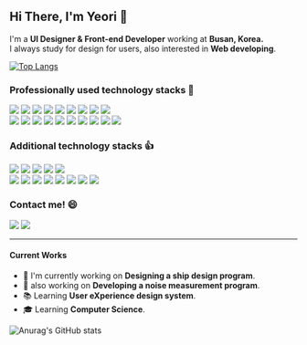 Hi There, I'm Yeori 👋
---
I'm a **UI Designer & Front-end Developer** working at **Busan, Korea.** <br />
I always study for design for users, also interested in **Web developing**.

 [![Top Langs](https://github-readme-stats.vercel.app/api/top-langs/?username=yeori218&layout=compact)](https://github.com/anuraghazra/github-readme-stats)

<h3>Professionally used technology stacks 💪</h3>
<div>
<img src="https://img.shields.io/badge/Adobe Photoshop-31a8ff?style=flat-square&logo=AdobePhotoshop&logoColor=white"/> <img src="https://img.shields.io/badge/Adobe Illustrator-ff9a00?style=flat-square&logo=AdobeIllustrator&logoColor=white"/> <img src="https://img.shields.io/badge/Adobe XD-ff61f6?style=flat-square&logo=AdobeXD&logoColor=white"/> <img src="https://img.shields.io/badge/Figma-F24E1E?style=flat-square&logo=Figma&logoColor=white"/> <img src="https://img.shields.io/badge/Visual Studio Code-007acc?style=flat-square&logo=VisualStudioCode&logoColor=white"/> <img src="https://img.shields.io/badge/Git-f05032?style=flat-square&logo=Git&logoColor=white"/> <img src="https://img.shields.io/badge/GitHub-181717?style=flat-square&logo=GitHub&logoColor=white"/> <img src="https://img.shields.io/badge/HTML5-e34f26?style=flat-square&logo=HTML5&logoColor=white"/> <img src="https://img.shields.io/badge/CSS3-1572b6?style=flat-square&logo=CSS3&logoColor=white"/><br />
<img src="https://img.shields.io/badge/JavaScript-f7df1e?style=flat-square&logo=JavaScript&logoColor=333333"/> <img src="https://img.shields.io/badge/jQuery-0769ad?style=flat-square&logo=jQuery&logoColor=white"/> <img src="https://img.shields.io/badge/Three.js-000000?style=flat-square&logo=Three.js&logoColor=white"/> <img src="https://img.shields.io/badge/p5.js-ed225d?style=flat-square&logo=p5.js&logoColor=white"/> <img src="https://img.shields.io/badge/Bootstrap-7952b3?style=flat-square&logo=Bootstrap&logoColor=white"/> <img src="https://img.shields.io/badge/Material Design-757575?style=flat-square&logo=MaterialDesign&logoColor=white"/> <img src="https://img.shields.io/badge/npm-cb3837?style=flat-square&logo=npm&logoColor=white"/> <img src="https://img.shields.io/badge/Node.js-339933?style=flat-square&logo=Node.js&logoColor=white"/> <img src="https://img.shields.io/badge/React-61dafb?style=flat-square&logo=React&logoColor=333333"/> <img src="https://img.shields.io/badge/React Router-ca4245?style=flat-square&logo=ReactRouter&logoColor=white"/> 
</div>

<h3>Additional technology stacks 👍</h3>
<div>
<img src="https://img.shields.io/badge/Adobe Premiere Pro-9999ff?style=flat-square&logo=AdobePremierePro&logoColor=white"/> <img src="https://img.shields.io/badge/Adobe After Effects-9999ff?style=flat-square&logo=AdobeAfterEffects&logoColor=white"/> <img src="https://img.shields.io/badge/Visual Studio-5c2d91?style=flat-square&logo=VisualStudio&logoColor=white"/> <img src="https://img.shields.io/badge/Python-3776ab?style=flat-square&logo=Python&logoColor=white"/> <img src="https://img.shields.io/badge/PHP-777bb4?style=flat-square&logo=PHP&logoColor=white"/><br /><img src="https://img.shields.io/badge/MySQL-4479a1?style=flat-square&logo=MySQL&logoColor=white"/> <img src="https://img.shields.io/badge/Ubuntu-e95420?style=flat-square&logo=Ubuntu&logoColor=white"/> <img src="https://img.shields.io/badge/Redux-764abc?style=flat-square&logo=Redux&logoColor=white"/> <img src="https://img.shields.io/badge/GraphQL-e434aa?style=flat-square&logo=GraphQL&logoColor=white"/> <img src="https://img.shields.io/badge/TypeScript-3178c6?style=flat-square&logo=TypeScript&logoColor=white"/> <img src="https://img.shields.io/badge/NestJS-e0234e?style=flat-square&logo=NestJS&logoColor=white"/> <img src="https://img.shields.io/badge/gulp-cf4647?style=flat-square&logo=gulp&logoColor=white"/> <img src="https://img.shields.io/badge/Go-00ADD8?style=flat-square&logo=Go&logoColor=white"/>
</div>

<h3>Contact me! 😄</h3>
<a href="mailto:vldj1021@gmail.com"><img src="https://img.shields.io/badge/vldj1021@gmail.com-ea4335?style=flat-square&logo=Gmail&logoColor=white"/></a> <a href="https://www.instagram.com/yeori_218/" target="_blank"><img src="https://img.shields.io/badge/yeori__218-e4405f?style=flat-square&logo=Instagram&logoColor=white"/></a>

---

#### Current Works
- 🚢 I'm currently working on **Designing a ship design program**.
- 📡 also working on **Developing a noise measurement program**.
- 📚 Learning **User eXperience design system**.
- 🎓 Learning **Computer Science**.

![Anurag's GitHub stats](https://github-readme-stats.vercel.app/api?username=yeori218&show_icons=true&theme=radical)
<!---
yeori218/yeori218 is a ✨ special ✨ repository because its `README.md` (this file) appears on your GitHub profile.
You can click the Preview link to take a look at your changes.
--->
